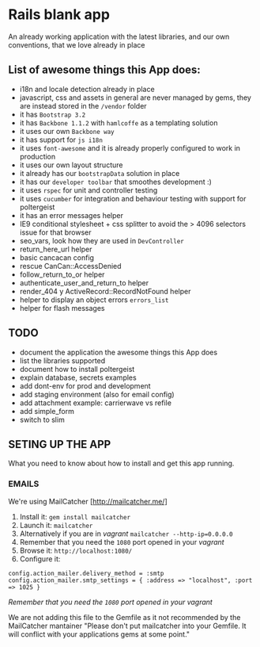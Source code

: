 # Rails blank app
An already working application with the latest libraries, and our own conventions, that we love already in place

## List of awesome things this App does:

* i18n and locale detection already in place
* javascript, css and assets in general are never managed by gems, they are instead stored in the `/vendor` folder
* it has `Bootstrap 3.2`
* it has `Backbone 1.1.2` with `hamlcoffe` as a templating solution
* it uses our own `Backbone way`
* it has support for `js i18n`
* it uses `font-awesome` and it is already properly configured to work in production
* it uses our own layout structure
* it already has our `bootstrapData` solution in place
* it has our `developer toolbar` that smoothes development :)
* it uses `rspec` for unit and controller testing
* it uses `cucumber` for integration and behaviour testing with support for poltergeist
* it has an error messages helper
* IE9 conditional stylesheet + css splitter to avoid the > 4096 selectors issue for that browser
* seo_vars, look how they are used in `DevController`
* return_here_url helper
* basic cancacan config
* rescue CanCan::AccessDenied
* follow_return_to_or helper
* authenticate_user_and_return_to helper
* render_404 y ActiveRecord::RecordNotFound helper
* helper to display an object errors `errors_list`
* helper for flash messages

## TODO

* document the application the awesome things this App does
* list the libraries supported
* document how to install poltergeist
* explain database, secrets examples
* add dont-env for prod and development
* add staging environment (also for email config)
* add attachment example: carrierwave vs refile
* add simple_form
* switch to slim

## SETING UP THE APP
What you need to know about how to install and get this app running.

### EMAILS
We're using MailCatcher [http://mailcatcher.me/]

1. Install it: `gem install mailcatcher`
2. Launch it: `mailcatcher`
  1. Alternatively if you are in *vagrant* `mailcatcher --http-ip=0.0.0.0`
  2. Remember that you need the `1080` port opened in your *vagrant*
3. Browse it: `http://localhost:1080/`
4. Configure it:
```
config.action_mailer.delivery_method = :smtp
config.action_mailer.smtp_settings = { :address => "localhost", :port => 1025 }
```

_Remember that you need the `1080` port opened in your vagrant_

We are not adding this file to the Gemfile as it not recommended by the MailCatcher mantainer
"Please don't put mailcatcher into your Gemfile. It will conflict with your applications gems at some point."

